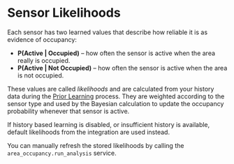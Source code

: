 # Sensor Likelihoods

Each sensor has two learned values that describe how reliable it is as evidence of occupancy:

* **P(Active \| Occupied)** – how often the sensor is active when the area really is occupied.
* **P(Active \| Not Occupied)** – how often the sensor is active when the area is not occupied.

These values are called *likelihoods* and are calculated from your history data during the [Prior Learning](prior-learning.md) process. They are weighted according to the sensor type and used by the Bayesian calculation to update the occupancy probability whenever that sensor is active.

If history based learning is disabled, or insufficient history is available, default likelihoods from the integration are used instead.

You can manually refresh the stored likelihoods by calling the `area_occupancy.run_analysis` service.
